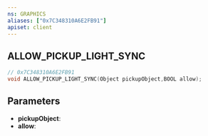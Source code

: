 ```yaml
---
ns: GRAPHICS
aliases: ["0x7C348310A6E2FB91"]
apiset: client
---
```

## ALLOW_PICKUP_LIGHT_SYNC

```c
// 0x7C348310A6E2FB91
void ALLOW_PICKUP_LIGHT_SYNC(Object pickupObject,BOOL allow);
```


## Parameters
* **pickupObject**:
* **allow**:



